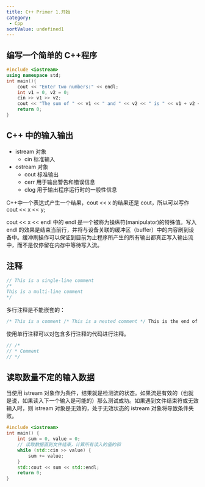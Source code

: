 ```yaml
---
title: C++ Primer 1.开始
category:
 - Cpp
sortValue: undefined1
---
```


## 编写一个简单的 C++程序

```cpp
#include <iostream>
using namespace std;
int main(){
	cout << "Enter two numbers:" << endl;
	int v1 = 0, v2 = 0;
	cin >> v1 >> v2;
	cout << "The sum of " << v1 << " and " << v2 << " is " << v1 + v2 << endl;
	return 0;
}
```

## C++ 中的输入输出

- istream 对象
  - cin 标准输入
- ostream 对象
  - cout 标准输出
  - cerr 用于输出警告和错误信息
  - clog 用于输出程序运行时的一般性信息

C++中一个表达式产生一个结果，cout << x 的结果还是 cout，所以可以写作 cout << x << y;

cout << x << endl 中的 endl 是一个被称为操纵符(manipulator)的特殊值。写入 endl 的效果是结束当前行，并将与设备关联的缓冲区（buffer）中的内容刷到设备中。缓冲刷操作可以保证到目前为止程序所产生的所有输出都真正写入输出流中，而不是仅停留在内存中等待写入流。

## 注释

```cpp
// This is a single-line comment
/*
This is a multi-line comment
*/
```
多行注释是不能嵌套的：

```cpp
/* This is a comment /* This is a nested comment */ This is the end of the comment */
```
使用单行注释可以对包含多行注释的代码进行注释。

``` cpp
// /*
// * Comment
// */
```

## 读取数量不定的输入数据
当使用 istream 对象作为条件，结果就是检测流的状态。如果流是有效的（也就是说，如果读入下一个输入是可能的）那么测试成功。如果遇到文件结束符或无效输入时，则 istream 对象是无效的，处于无效状态的 istream 对象将导致条件失败。

```cpp
#include <iostream>
int main() {
    int sum = 0, value = 0;
	// 读取数据直到文件结束，计算所有读入的值的和
    while (std::cin >> value) {
        sum += value;
    }
    std::cout << sum << std::endl;
    return 0;
}
```
